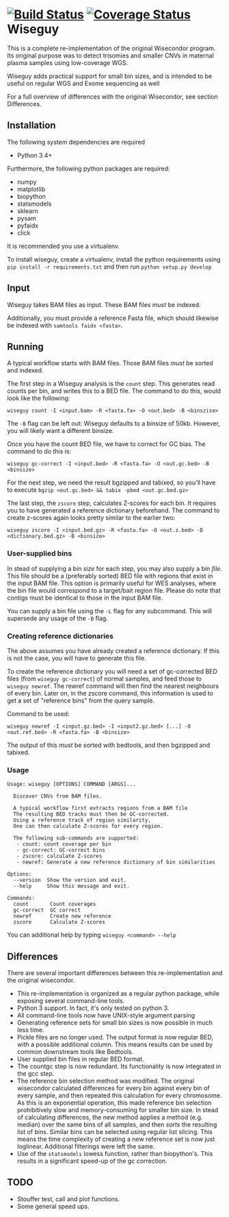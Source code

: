 [![Build Status](https://travis-ci.org/sndrtj/wisecondor.svg?branch=master)](https://travis-ci.org/sndrtj/wisecondor)
[![Coverage Status](https://coveralls.io/repos/github/sndrtj/wisecondor/badge.svg?branch=master)](https://coveralls.io/github/sndrtj/wisecondor?branch=master)
Wiseguy
=======
This is a complete re-implementation of the original Wisecondor program.
Its original purpose was to detect trisomies and smaller CNVs in 
maternal plasma samples using low-coverage WGS.
 
Wiseguy adds practical support for small bin sizes,
and is intended to be useful on regular WGS and Exome sequencing as well

For a full overview of differences with the original Wisecondor, 
see section Differences.

## Installation

The following system dependencies are required

* Python 3.4+

Furthermore, the following python packages are required:

* numpy
* matplotlib
* biopython
* statsmodels
* sklearn
* pysam
* pyfaidx
* click

It is recommended you use a virtualenv. 

To install wiseguy, create a virtualenv, install the python 
requirements using `pip install -r requirements.txt` and then run
`python setup.py develop`


## Input 

Wiseguy takes BAM files as input. These BAM files _must_ be indexed.
 
Additionally, you must provide a reference Fasta file, which should
likewise be indexed with `samtools faidx <fasta>`.  

## Running

A typical workflow starts with BAM files. Those BAM files _must_ be
sorted and indexed. 

The first step in a Wiseguy analysis is the `count` step. This 
generates read counts per bin, and writes this to a BED file. The 
command to do this, would look like the following:

`wiseguy count -I <input.bam> -R <fasta.fa> -O <out.bed> -B <binszise>`
 
The `-B` flag can be left out: Wiseguy defaults to a binsize of 50kb.
However, you will likely want a different binsize.

Once you have the count BED file, we have to correct for GC bias. The
command to do this is:

`wiseguy gc-correct -I <input.bed> -R <fasta.fa> -O <out.gc.bed> -B <binsize>`

For the next step, we need the result bgzipped and tabixed, so you'll 
have to execute `bgzip <out.gc.bed> && tabix -pbed <out.gc.bed.gz>`

The last step, the `zscore` step, calculates Z-scores for each bin.
It requires you to have generated a reference dictionary beforehand. 
The command to create z-scores again looks pretty similar to the 
earlier two:

`wiseguy zscore -I <input.bed.gz> -R <fasta.fa> -O <out.z.bed> -D <dictionary.bed.gz> -B <binsize>`


### User-supplied bins

In stead of supplying a bin _size_ for each step, you may also supply a 
bin _file_. This file should be a (preferably sorted) BED file with regions
that exist in the input BAM file. This option is primarily useful for 
WES analyses, where the bin file would correspond to a target/bait region
file. Please do note that contigs must be identical to those in the 
input BAM file. 

You can supply a bin file using the `-L` flag for any subcommand.
This will supersede any usage of the `-B` flag.

### Creating reference dictionaries

The above assumes you have already created a reference dictionary. 
If this is not the case, you will have to generate this file. 

To create the reference dictionary you will need a set of gc-corrected
BED files (from `wiseguy gc-correct`) of normal samples, and feed those
to `wiseguy newref`. The rewref command will then find the nearest
neighbours of every bin. Later on, in the zscore command, this
information is used to get a set of "reference bins" from the query
sample. 

Command to be used:

`wiseguy newref -I <input.gz.bed> -I <input2.gz.bed> [...] -O <out.ref.bed> -R <fasta.fa> -B <binsize>`
 
The output of this _must_ be sorted with bedtools, and then bgzipped
and tabixed. 

### Usage

```
Usage: wiseguy [OPTIONS] COMMAND [ARGS]...

  Discover CNVs from BAM files.

  A typical workflow first extracts regions from a BAM file
  The resulting BED tracks must then be GC-corrected.
  Using a reference track of region similarity,
  One can then calculate Z-scores for every region.

  The following sub-commands are supported:
   - count: count coverage per bin
   - gc-correct: GC-correct bins
   - zscore: calculate Z-scores
   - newref: Generate a new reference dictionary of bin similarities

Options:
  --version  Show the version and exit.
  --help     Show this message and exit.

Commands:
  count       Count coverages
  gc-correct  GC correct
  newref      Create new reference
  zscore      Calculate Z-scores
```

You can additional help by typing `wiseguy <command> --help`

## Differences

There are several important differences between this re-implementation
and the original wisecondor. 
 
* This re-implementation is organized as a regular python package, 
  while exposing several command-line tools. 
* Python 3 support. In fact, it's only tested on python 3.
* All command-line tools now have UNIX-style argument parsing
* Generating reference sets for small bin sizes is now possible in 
  much less time. 
* Pickle files are no longer used. The output format is now regular BED,
  with a possible additional column. This means results can be used by 
  common downstream tools like Bedtools.
* User supplied bin files in regular BED format. 
* The countgc step is now redundant. Its functionality is now integrated
  in the gcc step. 
* The reference bin selection method was modified. The
  original wisecondor calculated differences for every bin against every
  bin of every sample, and then repeated this calculation for every 
  chromosome. As this is an exponential operation, this made 
  reference bin selection prohibitively slow and memory-consuming for 
  smaller bin size. In stead of calculating differences, the new method
  applies a method (e.g. median) over the same bins of all samples, 
  and then _sorts_ the resulting list of bins. Similar bins can be
  selected using regular list slicing. This means the time complexity 
  of creating a new reference set is now just loglinear. Additional 
  filterings were left the same. 
* Use of the `statsmodels` lowess function, rather than biopython's. 
  This results in a significant speed-up of the gc correction.


## TODO

* Stouffer test, call and plot functions.
* Some general speed ups. 
